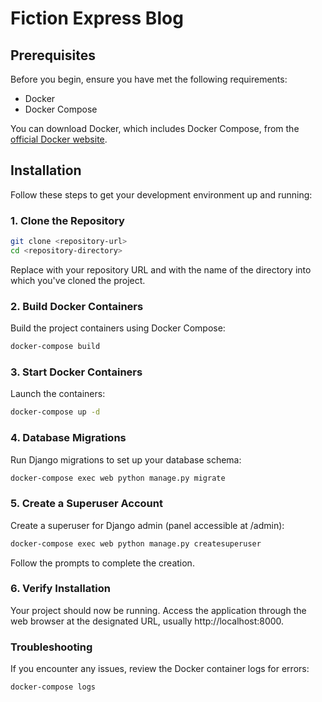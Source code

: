 # Fiction Express Blog

## Prerequisites

Before you begin, ensure you have met the following requirements:
- Docker
- Docker Compose

You can download Docker, which includes Docker Compose, from the [official Docker website](https://docs.docker.com/get-docker/).

## Installation

Follow these steps to get your development environment up and running:

### 1. Clone the Repository

```bash
git clone <repository-url>
cd <repository-directory>
```

Replace <repository-url> with your repository URL and <repository-directory> with the name of the directory into which you've cloned the project.

### 2. Build Docker Containers

Build the project containers using Docker Compose:  

```bash
docker-compose build
```

### 3. Start Docker Containers

Launch the containers:

```bash
docker-compose up -d
```

### 4. Database Migrations

Run Django migrations to set up your database schema:

```bash
docker-compose exec web python manage.py migrate
```

### 5. Create a Superuser Account

Create a superuser for Django admin (panel accessible at /admin):

```bash
docker-compose exec web python manage.py createsuperuser
```
Follow the prompts to complete the creation.

### 6. Verify Installation
Your project should now be running. Access the application through the web browser at the designated URL, usually http://localhost:8000.

### Troubleshooting

If you encounter any issues, review the Docker container logs for errors:

```bash
docker-compose logs
```